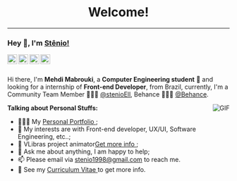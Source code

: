 <h1 align="center"> Welcome! </h1>
<hr />

### Hey 👋, I'm [Stênio!](https://stenioellison.netlify.app/)

<a href="https://www.linkedin.com/in/st%C3%AAnio-ellison-6b2058212/">
  <img align="left" alt="Mehdi's LinkdeIn" width="22px" src="https://cdn.jsdelivr.net/npm/simple-icons@v3/icons/linkedin.svg" />
</a>
<a href="https://www.behance.net/stenioellison">
  <img align="left" alt="Behance" width="22px" src="https://cdn.jsdelivr.net/npm/simple-icons@3.1.0/icons/behance.svg" />
</a>
<a href="https://www.instagram.com/stenioell/">
  <img align="left" alt="Stenio's Instagram" width="22px" src="https://cdn.jsdelivr.net/npm/simple-icons@v3/icons/instagram.svg" />
</a>
<a href="https://www.facebook.com/stenio.ellison1">
  <img align="left"  alt="Stenio's Instagram" width="22px" src="https://cdn.jsdelivr.net/npm/simple-icons@v3/icons/facebook.svg" />
</a>

<br />
<br />

Hi there, I'm **Mehdi Mabrouki**, a **Computer Engineering student** 🚀 and looking for a internship of **Front-end Developer**,  from Brazil, currently, I'm a Community Team Member 🙍🏽‍♂️ [@stenioEll](https://github.com/stenioEll), Behance 👨🏽‍💻 [@Behance](https://www.behance.net/stenioellison). 

  <img align="right" alt="GIF" src="https://i.pinimg.com/originals/e4/26/70/e426702edf874b181aced1e2fa5c6cde.gif" />

**Talking about Personal Stuffs:**

- 👨🏽‍💻 My [Personal Portfolio ](https://stenioellison.netlify.app/); 
- 🤔 My interests are with Front-end developer, UX/UI, Software Engineering, etc..;
- 💼 VLibras project animator[Get more info ](https://www.gov.br/governodigital/pt-br/vlibras);
- 💬 Ask me about anything, I am happy to help;
- 📫 Please email via stenio1998@gmail.com to reach me.
- 📝 See my [Curriculum Vitae ](https://docs.google.com/document/d/1Q0GMYHHv8IAMqoIY9BfbMBz88L4hfGVD7At6ZJF7rgM/edit?usp=sharing) to get more info.


